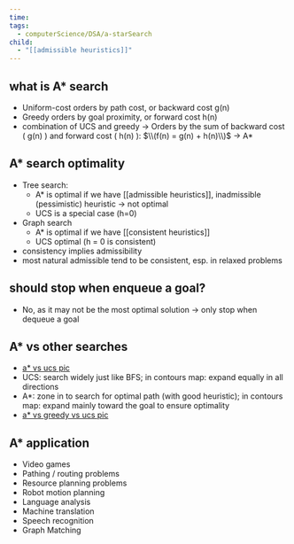 ```yaml
---
time: 
tags:
  - computerScience/DSA/a-starSearch
child:
  - "[[admissible heuristics]]"
---
```

## what is A* search
- Uniform-cost orders by path cost, or backward cost g(n)
- Greedy orders by goal proximity, or forward cost h(n)
- combination of UCS and greedy -> Orders by the sum of backward cost ( g(n) ) and forward cost ( h(n) ): $\\(f(n) = g(n) + h(n)\\)$ -> A*

## A* search optimality
- Tree search: 
	- A* is optimal if we have [[admissible heuristics]], inadmissible (pessimistic) heuristic -> not optimal
	- UCS is a special case (h=0)
- Graph search
	- A* is optimal if we have [[consistent heuristics]]
	- UCS optimal (h = 0 is consistent)
- consistency implies admissibility
- most natural admissible tend to be consistent, esp. in relaxed problems

## should stop when enqueue a goal?
- No, as it may not be the most optimal solution -> only stop when dequeue a goal

## A* vs other searches
- [a* vs ucs pic](https://i.imgur.com/4pWc1Ww.png)
- UCS: search widely just like BFS; in contours map: expand equally in all directions
- A*: zone in to search for optimal path (with good heuristic); in contours map: expand mainly toward the goal to ensure optimality
- [a* vs greedy vs ucs pic](https://i.imgur.com/JtsXzp6.png)

## A* application
- Video games
- Pathing / routing problems
- Resource planning problems
- Robot motion planning
- Language analysis
- Machine translation
- Speech recognition
- Graph Matching